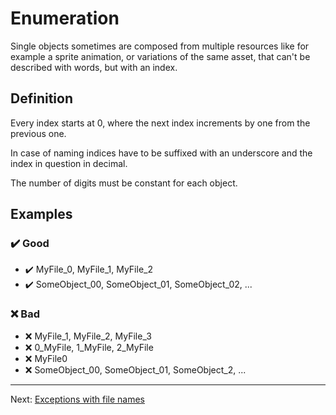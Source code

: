 # Enumeration

Single objects sometimes are composed from multiple resources like for example a sprite animation, or variations of the same asset, that can't be described with words, but with an index.

## Definition

Every index starts at 0, where the next index increments by one from the previous one.

In case of naming indices have to be suffixed with an underscore and the index in question in decimal.

The number of digits must be constant for each object.

## Examples

### ✔️ Good

- ✔️ MyFile_0, MyFile_1, MyFile_2
- ✔️ SomeObject_00, SomeObject_01, SomeObject_02, ...

### ❌ Bad

- ❌ MyFile_1, MyFile_2, MyFile_3
- ❌ 0_MyFile, 1_MyFile, 2_MyFile
- ❌ MyFile0
- ❌ SomeObject_00, SomeObject_01, SomeObject_2, ...

---

Next: [Exceptions with file names](./Exceptions%20with%20file%20names.md)